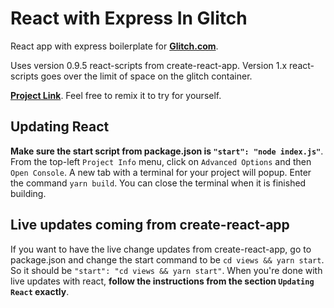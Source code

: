 # React with Express In Glitch

React app with express boilerplate for [**Glitch.com**](https://glitch.com/). 

Uses version 0.9.5 react-scripts from create-react-app. Version 1.x react-scripts goes over the limit of space on the glitch container.

[**Project Link**](https://glitch.com/edit/#!/react-express). Feel free to remix it to try for yourself.

## Updating React

**Make sure the start script from package.json is `"start": "node index.js"`**. From the top-left `Project Info` menu, click on `Advanced Options` and then `Open Console`. A new tab with a terminal for your project will popup. Enter the command `yarn build`. You can close the terminal when it is finished building.

## Live updates coming from create-react-app

If you want to have the live change updates from create-react-app, go to package.json and change the start command to be `cd views && yarn start`. So it should be `"start": "cd views && yarn start"`. When you're done with live updates with react, **follow the instructions from the section `Updating React` exactly**.
